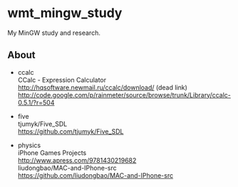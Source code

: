 # wmt_mingw_study
My MinGW study and research.  

## About
* ccalc  
CCalc - Expression Calculator  
http://hqsoftware.newmail.ru/ccalc/download/ (dead link)  
http://code.google.com/p/rainmeter/source/browse/trunk/Library/ccalc-0.5.1/?r=504  

* five  
tjumyk/Five_SDL  
https://github.com/tjumyk/Five_SDL  

* physics  
iPhone Games Projects  
http://www.apress.com/9781430219682  
liudongbao/MAC-and-IPhone-src  
https://github.com/liudongbao/MAC-and-IPhone-src  

